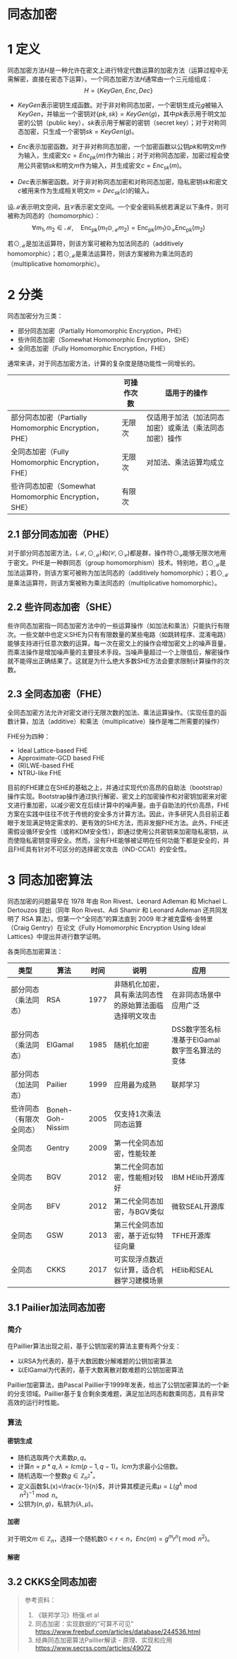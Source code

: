 # 同态加密



# 1 定义

同态加密方法$H$是一种允许在密文上进行特定代数运算的加密方法（运算过程中无需解密，直接在密态下运算）。一个同态加密方法$H$通常由一个三元组组成：
$$
H=\{ KeyGen,Enc,Dec\}
$$
- $KeyGen$表示密钥生成函数。对于非对称同态加密，一个密钥生成元$g$被输入$KeyGen$，并输出一个密钥对$\{pk,sk\}=KeyGen(g)$，其中$pk$表示用于明文加密的公钥（public key），$sk$表示用于解密的密钥（secret key）；对于对称同态加密，只生成一个密钥$sk=KeyGen(g)$。

- $Enc$表示加密函数。对于非对称同态加密，一个加密函数以公钥$pk$和明文$m$作为输入，生成密文$c=Enc_{pk}(m)$作为输出；对于对称同态加密，加密过程会使用公共密钥$sk$和明文$m$作为输入，并生成密文$c=Enc_{sk}(m)$。

- $Dec$表示解密函数。对于非对称同态加密和对称同态加密，隐私密钥$sk$和密文$c$被用来作为生成相关明文$m=Dec_{sk}(c)$的输入。

设$\mathcal{M}$表示明文空间，且$\mathcal{C}$表示密文空间。一个安全密码系统若满足以下条件，则可被称为同态的（homomorphic）：
$$
\forall m_{1}, m_{2} \in \mathcal{M}, \quad \operatorname{Enc}_{\mathrm{pk}}\left(m_{1} \odot_{\mathcal{M}} m_{2}\right) = \operatorname{Enc}_{\mathrm{pk}}\left(m_{1}\right) \odot_{\mathcal{C}} \operatorname{Enc}_{\mathrm{pk}}\left(m_{2}\right)
$$

若$\odot_{\mathcal{M}}$是加法运算符，则该方案可被称为加法同态的（additively homomorphic）；若$\odot_{\mathcal{M}}$是乘法运算符，则该方案被称为乘法同态的（multiplicative homomorphic）。

# 2 分类

同态加密分为三类：

- 部分同态加密（Partially Homomorphic Encryption，PHE）
- 些许同态加密（Somewhat Homomorphic Encryption，SHE）
- 全同态加密（Fully Homomorphic Encryption，FHE）

通常来讲，对于同态加密方法，计算的复杂度是随功能性一同增长的。

|                                                       | 可操作次数 | 适用于的操作                                           |
| ----------------------------------------------------- | ---------- | ------------------------------------------------------ |
| 部分同态加密（Partially Homomorphic Encryption，PHE） | 无限次     | 仅适用于加法（加法同态加密）或乘法（乘法同态加密）操作 |
| 全同态加密（Fully Homomorphic Encryption，FHE）       | 无限次     | 对加法、乘法运算均成立                                 |
| 些许同态加密（Somewhat Homomorphic Encryption，SHE）  | 有限次     |                                                        |

## 2.1 部分同态加密（PHE）

对于部分同态加密方法，$(\mathcal{M}, \odot_{\mathcal{M}})$和$(\mathcal{C}, \odot_{\mathcal{C}})$都是群，操作符$\odot_{\mathcal{C}}$能够无限次地用于密文。PHE是一种群同态（group homomorphism）技术。特别地，若$\odot_{\mathcal{M}}$是加法运算符，则该方案可被称为加法同态的（additively homomorphic）；若$\odot_{\mathcal{M}}$是乘法运算符，则该方案被称为乘法同态的（multiplicative homomorphic）。

## 2.2 些许同态加密（SHE）

些许同态加密指一同态加密方法中的一些运算操作（如加法和乘法）只能执行有限次。一些文献中也定义SHE为只有有限数量的某些电路（如跳转程序、混淆电路）能够支持进行任意次数的运算。每一次在密文上的操作会增加密文上的噪声音量，而乘法操作是增加噪声量的主要技术手段。当噪声量超过一个上限值后，解密操作就不能得出正确结果了。这就是为什么绝大多数SHE方法会要求限制计算操作的次数。

## 2.3 全同态加密（FHE）

全同态加密方法允许对密文进行无限次数的加法、乘法运算操作。（实现任意的函数计算，加法（additive）和乘法（multiplicative）操作是唯二所需要的操作）

FHE分为四种：

- Ideal Lattice-based FHE
- Approximate-GCD based FHE
- (R)LWE-based FHE
- NTRU-like FHE

目前的FHE建立在SHE的基础之上，并通过实现代价高昂的自助法（bootstrap）操作实现。Bootstrap操作通过执行解密、密文上的加密操作和对密钥加密来对密文进行重加密，以减少密文在后续计算中的噪声量。由于自助法的代价高昂，FHE方案在实践中往往不优于传统的安全多方计算方法。因此，许多研究人员目前正着眼于发现满足特定需求的、更有效的SHE方法，而非发掘FHE方法。此外，FHE还需假设循环安全性（或称KDM安全性），即通过使用公共密钥来加密隐私密钥，从而使隐私密钥变得安全。然而，没有FHE能够被证明在任何功能下都是安全的，并且FHE具有针对不可区分的选择密文攻击（IND-CCA1）的安全性。

# 3 同态加密算法

同态加密的问题最早在 1978 年由 Ron Rivest、Leonard Adleman 和 Michael L. Dertouzos 提出（同年 Ron Rivest、Adi Shamir 和 Leonard Adleman 还共同发明了 RSA 算法）。但第一个“全同态”的算法直到 2009 年才被克雷格·金特里（Craig Gentry）在论文《Fully Homomorphic Encryption Using Ideal Lattices》中提出并进行数学证明。

各类同态加密算法：

| 类型                     | 算法             | 时间 | 说明                                                   | 应用                                         |
| ------------------------ | ---------------- | ---- | ------------------------------------------------------ | -------------------------------------------- |
| 部分同态（乘法同态）     | RSA              | 1977 | 非随机化加密，具有乘法同态性的原始算法面临选择明文攻击 | 在非同态场景中应用广泛                       |
| 部分同态（乘法同态）     | ElGamal          | 1985 | 随机化加密                                             | DSS数字签名标准基于ElGamal数字签名算法的变体 |
| 部分同态（加法同态）     | Pailier          | 1999 | 应用最为成熟                                           | 联邦学习                                     |
| 些许同态（有限次全同态） | Boneh-Goh-Nissim | 2005 | 仅支持1次乘法同态运算                                  |                                              |
| 全同态                   | Gentry           | 2009 | 第一代全同态加密，性能较差                             |                                              |
| 全同态                   | BGV              | 2012 | 第二代全同态加密，性能相对较好                         | IBM HElib开源库                              |
| 全同态                   | BFV              | 2012 | 第二代全同态加密，与BGV类似                            | 微软SEAL开源库                               |
| 全同态                   | GSW              | 2013 | 第三代全同态加密，基于近似特征向量                     | TFHE开源库                                   |
| 全同态                   | CKKS             | 2017 | 可实现浮点数近似计算，适合机器学习建模场景             | HElib和SEAL                                  |

## 3.1 Pailier加法同态加密

### 简介

在Paillier算法出现之前，基于公钥加密的算法主要有两个分支：

- 以RSA为代表的，基于大数因数分解难题的公钥加密算法
- 以ElGamal为代表的，基于大数离散对数难题的公钥加密算法

Paillier加密算法，由Pascal Paillier于1999年发表，给出了公钥加密算法的一个新的分支领域。Paillier基于复合剩余类难题，满足加法同态和数乘同态，具有非常高效的运行时性能。

### 算法

#### 密钥生成

- 随机选取两个大素数$p,q$。
- 计算$n=p*q, \lambda =lcm(p-1,q-1)$。$lcm$为求最小公倍数。
- 随机选取一个整数$g\in \mathbb{Z}_{n^2}^*$。
- 定义函数$L(x)=\frac{x-1}{n}$，并计算其模逆元素$\mu=L\left(g^\lambda \bmod n^2\right)^{-1} \bmod n$。
- 公钥为$(n,g)$，私钥为$(\lambda, \mu)$。

#### 加密

对于明文$m \in \mathbb{Z}_n$，选择一个随机数$0<r<n$，$Enc(m)=g^m r^n\left(\bmod n^2\right)$。

#### 解密





## 3.2 CKKS全同态加密











> 参考资料：
>
> 1. 《联邦学习》杨强.et al
> 1. 同态加密：实现数据的“可算不可见” https://www.freebuf.com/articles/database/244536.html
> 1. 经典同态加密算法Paillier解读 - 原理、实现和应用 https://www.secrss.com/articles/49072
